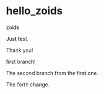 # hello_zoids
zoids

Just test.

Thank you!

first branch!

The second branch from the first one.


The forth change.
